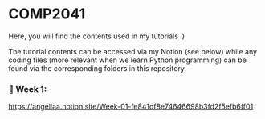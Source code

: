 # COMP2041

Here, you will find the contents used in my tutorials :)

The tutorial contents can be accessed via my Notion (see below) while any coding files (more relevant when we learn Python programming) can be found via the corresponding folders in this repository.

### 🌱 Week 1:

https://angellaa.notion.site/Week-01-fe841df8e74646698b3fd2f5efb6ff01
